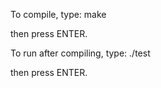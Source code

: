 To compile, type:
	make

then press ENTER.

To run after compiling, type:
	./test

then press ENTER.
